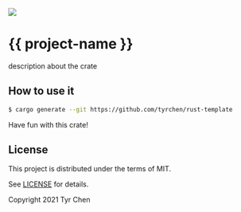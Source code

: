 ![](https://github.com/tyrchen/rust-template/workflows/build/badge.svg)

# {{ project-name }}

description about the crate

## How to use it

```bash
$ cargo generate --git https://github.com/tyrchen/rust-template
```

Have fun with this crate!

## License

This project is distributed under the terms of MIT.

See [LICENSE](LICENSE.md) for details.

Copyright 2021 Tyr Chen

